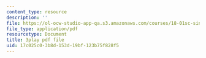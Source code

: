 ```yaml
---
content_type: resource
description: ''
file: https://ol-ocw-studio-app-qa.s3.amazonaws.com/courses/18-01sc-single-variable-calculus-fall-2010/17c025c03b8d153d19bf123b75f828f5_owkMzpN8WDc.pdf
file_type: application/pdf
resourcetype: Document
title: 3play pdf file
uid: 17c025c0-3b8d-153d-19bf-123b75f828f5
---
```

